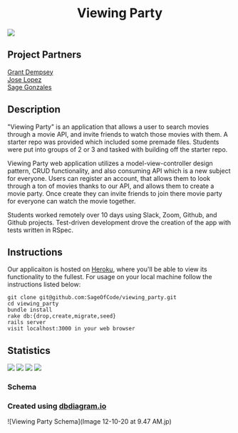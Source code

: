 # <div align="center"> Viewing Party
<img src="https://media.giphy.com/media/l2Sq70zdilk5aYYa4/giphy.gif">

 ## Project Partners
[Grant Dempsey](https://github.com/GDemps) <br>
[Jose Lopez](https://github.com/JoseLopez235) <br>
[Sage Gonzales](https://github.com/SageOfCode) <br>
## Description
"Viewing Party" is an application that allows a user to search movies through a movie API, and invite friends to watch those movies with them. A starter repo was provided which included some premade files. Students were put into groups of 2 or 3 and tasked with building off the starter repo. 

Viewing Party web application utilizes a model-view-controller design pattern, CRUD functionality, and also consuming API which is a new subject for everyone. Users can register an account, that allows them to look through a ton of movies thanks to our API, and allows them to create a movie party. Once create they can invite friends to join there movie party for everyone can watch the movie together. 

Students worked remotely over 10 days using Slack, Zoom, Github, and Github projects. Test-driven development drove the creation of the app with tests written in RSpec.
## Instructions
Our applicaiton is hosted on [Heroku](https://viewing-party-2008-be.herokuapp.com/), where you'll be able to view its functionality to the fullest.
For usage on your local machine follow the instructions listed below:
```
git clone git@github.com:SageOfCode/viewing_party.git
cd viewing_party
bundle install
rake db:{drop,create,migrate,seed}
rails server
visit localhost:3000 in your web browser
```
## Statistics
   ![](https://img.shields.io/badge/Rails-5.2.4-informational?style=flat&logo=<LOGO_NAME>&logoColor=white&color=2bbc8a)    ![](https://img.shields.io/badge/Code-HTML-informational?style=flat&logo=<LOGO_NAME>&logoColor=white&color=2bbc8a) ![](https://img.shields.io/badge/Code-CSS-informational?style=flat&logo=<LOGO_NAME>&logoColor=white&color=2bbc8a)
![](https://img.shields.io/badge/Code-Ruby-informational?style=flat&logo=<LOGO_NAME>&logoColor=white&color=2bbc8a)

### Schema
### Created using [dbdiagram.io](https://dbdiagram.io/home)
![Viewing Party Schema](Image 12-10-20 at 9.47 AM.jp)
